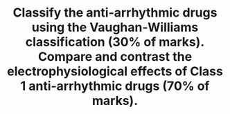 ---
title: "Classify the anti-arrhythmic drugs using the Vaughan-Williams classification (30% of marks). Compare and contrast the electrophysiological effects of Class 1 anti-arrhythmic drugs (70% of marks)."
entityType: SAQ
exam: PEX
college: CICM
year: 2012
sitting: B
question: 09
passRate: 73
lo:
EC_expectedDomains:
- "Most candidates displayed a basic knowledge of the Vaughan-Williams classification and gave an example of each class."
- "The remainder of the question lent itself very well to a tabular format."
- "There is an excellent table in Stoelting which answers this question nicely."
- "Overall, this question was generally well answered."
EC_extraCredit:
- "Better answers included the effect on the action potential (diagrams were useful here), channel dissociation kinetics (this was frequently omitted) and examples from each class of drug."
EC_errorsCommon:
- "Marks were not awarded for clinical effects."
---